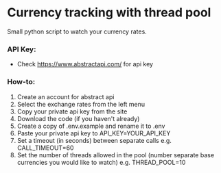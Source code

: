 # Currency tracking with thread pool
Small python script to watch your currency rates.

### API Key:
- Check https://www.abstractapi.com/ for api key

### How-to:
1. Create an account for abstract api
2. Select the exchange rates from the left menu
3. Copy your private api key from the site
4. Download the code (if you haven't already)
5. Create a copy of .env.example and rename it to .env
6. Paste your private api key to API_KEY=YOUR_API_KEY
7. Set a timeout (in seconds) between separate calls e.g. CALL_TIMEOUT=60
8. Set the number of threads allowed in the pool (number separate base currencies you would like to watch) e.g. THREAD_POOL=10

